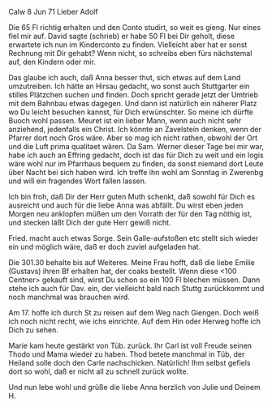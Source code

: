  Calw 8 Jun 71
Lieber Adolf

Die 65 Fl richtig erhalten und den Conto studirt, so weit es gieng. Nur eines fiel mir auf. David sagte (schrieb) er habe 50 Fl bei Dir geholt, diese erwartete ich nun im Kinderconto zu finden. Vielleicht aber hat er sonst Rechnung mit Dir gehabt? Wenn nicht, so schreibs eben fürs nächstemal auf, den Kindern oder mir.

Das glaube ich auch, daß Anna besser thut, sich etwas auf dem Land umzutreiben. Ich hätte an Hirsau gedacht, wo sonst auch Stuttgarter ein stilles Plätzchen suchen und finden. Doch spricht gerade jetzt der Umtrieb mit dem Bahnbau etwas dagegen. Und dann ist natürlich ein näherer Platz wo Du leicht besuchen kannst, für Dich erwünschter. So meine ich dürfte Buoch wohl passen. Meuret ist ein lieber Mann, wenn auch nicht sehr anziehend, jedenfalls ein Christ. Ich könnte an Zavelstein denken, wenn der Pfarrer dort noch Gros wäre. Aber so mag ich nicht rathen, obwohl der Ort und die Luft prima qualitaet wären. Da Sam. Werner dieser Tage bei mir war, habe ich auch an Effring gedacht, doch ist das für Dich zu weit und ein logis wäre wohl nur im Pfarrhaus bequem zu finden, da sonst niemand dort Leute über Nacht bei sich haben wird. Ich treffe ihn wohl am Sonntag in Zwerenbg und will ein fragendes Wort fallen lassen.

Ich bin froh, daß Dir der Herr guten Muth schenkt, daß sowohl für Dich es ausreicht und auch für die liebe Anna was abfällt. Du wirst eben jeden Morgen neu anklopfen müßen um den Vorrath der für den Tag nöthig ist, und stecken läßt Dich der gute Herr gewiß nicht.

Fried. macht auch etwas Sorge. Sein Galle-aufstoßen etc stellt sich wieder ein und möglich wäre, daß er doch zuviel aufgeladen hat.

Die 301.30 behalte bis auf Weiteres. Meine Frau hofft, daß die liebe Emilie (Gustavs) ihren Bf erhalten hat, der coaks bestellt. Wenn diese <100 Centner> gekauft sind, wirst Du schon so ein 100 Fl blechen müssen. Dann stehe ich auch für Dav. ein, der vielleicht bald nach Stuttg zurückkommt und noch manchmal was brauchen wird.

Am 17. hoffe ich durch St zu reisen auf dem Weg nach Giengen. Doch weiß ich noch nicht recht, wie ichs einrichte. Auf dem Hin oder Herweg hoffe ich Dich zu sehen.

Marie kam heute gestärkt von Tüb. zurück. Ihr Carl ist voll Freude seinen Thodo und Mama wieder zu haben. Thod betete manchmal in Tüb, der Heiland solle doch den Carle nachschicken. Natürlich! Ihm selbst gefiels dort so wohl, daß er nicht all zu schnell zurück wollte.

Und nun lebe wohl und grüße die liebe Anna herzlich von Julie  und Deinem H.

